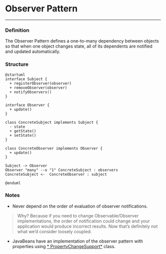 # Observer Pattern

___

### Definition

The Observer Pattern defines a one-to-many dependency between objects so that when one object changes state, all of its
dependents are notified and updated automatically.

### Structure

```puml
@startuml
interface Subject {
  + registerObserver(observer)
  + removeObserver(observer)
  + notifyObservers()
}

interface Observer {
  + update()
}

class ConcreteSubject implements Subject {
  - state
  + getState()
  + setState()
}

class ConcreteObserver implements Observer {
  + update()
}

Subject -> Observer
Observer "many" --o "1" ConcreteSubject : observers
ConcreteSubject <-  ConcreteObserver : subject

@enduml
```

### Notes

- Never depend on the order of evaluation of observer notifications.

> Why? Because if you need to change Observable/Observer implementations, the order of notification could change and your application would produce incorrect results. Now that’s definitely not what we’d consider loosely coupled.

- JavaBeans have an implementation of the observer pattern with properties using
  [*
  PropertyChangeSupport*](https://docs.oracle.com/en/java/javase/11/docs/api/java.desktop/java/beans/PropertyChangeSupport.html)
  class.
